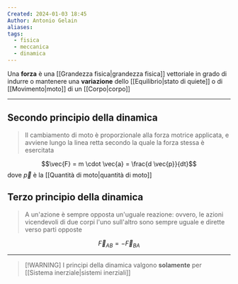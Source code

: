 ```yaml
---
Created: 2024-01-03 18:45
Author: Antonio Gelain
aliases: 
tags:
  - fisica
  - meccanica
  - dinamica
---
```


Una **forza** è una [[Grandezza fisica|grandezza fisica]] vettoriale in grado di indurre o mantenere una **variazione** dello [[Equilibrio|stato di quiete]] o di [[Movimento|moto]] di un [[Corpo|corpo]]

---

## Secondo principio della dinamica

> Il cambiamento di moto è proporzionale alla forza motrice applicata, e avviene lungo la linea retta secondo la quale la forza stessa è esercitata

$$\vec{F} = m \cdot \vec{a} = \frac{d \vec{p}}{dt}$$
dove $\vec{p}$ è la [[Quantità di moto|quantità di moto]]

## Terzo principio della dinamica

> A un'azione è sempre opposta un'uguale reazione: ovvero, le azioni vicendevoli di due corpi l'uno sull'altro sono sempre uguale e dirette verso parti opposte

$$\vec{F}_{AB} = -\vec{F}_{BA}$$

---

> [!WARNING] I principi della dinamica valgono **solamente** per [[Sistema inerziale|sistemi inerziali]]
